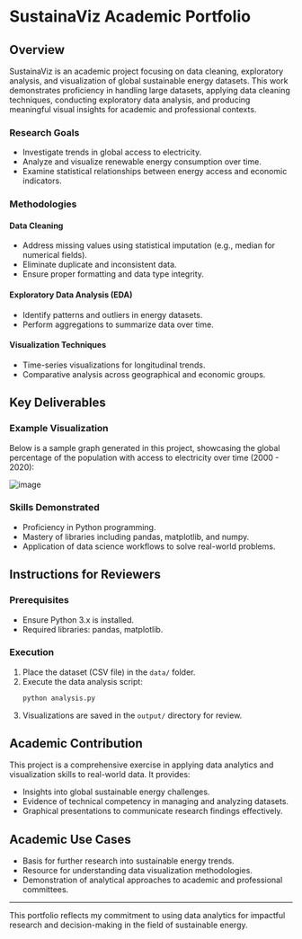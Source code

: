 # SustainaViz Academic Portfolio

## Overview
SustainaViz is an academic project focusing on data cleaning, exploratory analysis, and visualization of global sustainable energy datasets. This work demonstrates proficiency in handling large datasets, applying data cleaning techniques, conducting exploratory data analysis, and producing meaningful visual insights for academic and professional contexts.

### Research Goals
- Investigate trends in global access to electricity.
- Analyze and visualize renewable energy consumption over time.
- Examine statistical relationships between energy access and economic indicators.

### Methodologies
#### Data Cleaning
- Address missing values using statistical imputation (e.g., median for numerical fields).
- Eliminate duplicate and inconsistent data.
- Ensure proper formatting and data type integrity.

#### Exploratory Data Analysis (EDA)
- Identify patterns and outliers in energy datasets.
- Perform aggregations to summarize data over time.

#### Visualization Techniques
- Time-series visualizations for longitudinal trends.
- Comparative analysis across geographical and economic groups.

## Key Deliverables
### Example Visualization
Below is a sample graph generated in this project, showcasing the global percentage of the population with access to electricity over time (2000 - 2020):

![image](https://github.com/user-attachments/assets/45e46f95-d579-4230-92eb-c7267a495e81)

### Skills Demonstrated
- Proficiency in Python programming.
- Mastery of libraries including pandas, matplotlib, and numpy.
- Application of data science workflows to solve real-world problems.

## Instructions for Reviewers
### Prerequisites
- Ensure Python 3.x is installed.
- Required libraries: pandas, matplotlib.

### Execution
1. Place the dataset (CSV file) in the `data/` folder.
2. Execute the data analysis script:
   ```bash
   python analysis.py
   ```
3. Visualizations are saved in the `output/` directory for review.

## Academic Contribution
This project is a comprehensive exercise in applying data analytics and visualization skills to real-world data. It provides:
- Insights into global sustainable energy challenges.
- Evidence of technical competency in managing and analyzing datasets.
- Graphical presentations to communicate research findings effectively.

## Academic Use Cases
- Basis for further research into sustainable energy trends.
- Resource for understanding data visualization methodologies.
- Demonstration of analytical approaches to academic and professional committees.

---
This portfolio reflects my commitment to using data analytics for impactful research and decision-making in the field of sustainable energy.
